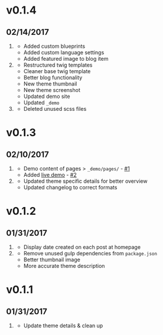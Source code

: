 # v0.1.4
## 02/14/2017

1. [](#new)
  	* Added custom blueprints
    * Added custom language settings
    * Added featured image to blog item
2. [](#improved)
    * Restructured twig templates
    * Cleaner base twig template
    * Better blog functionality
    * New theme thumbnail
    * New theme screenshot
    * Updated demo site
    * Updated `_demo`
3. [](#deleted)
    * Deleted unused scss files

# v0.1.3
## 02/10/2017

1. [](#new)
  	* Demo content of pages > `_demo/pages/` - [#1](https://github.com/robbinfellow/haywire-grav/issues/1)
  	* Added [live demo](http://haywire.me/haywire-grav-demo/) - [#2](https://github.com/robbinfellow/haywire-grav/issues/2)
2. [](#improved)
    * Updated theme specific details for better overview
    * Updated changelog to correct formats

# v0.1.2
## 01/31/2017

1. [](#new)
  	* Display date created on each post at homepage
2. [](#improved)
    * Remove unused gulp dependencies from `package.json`
	* Better thumbnail image
	* More accurate theme description

# v0.1.1
## 01/31/2017

1. [](#improved)
  	* Update theme details & clean up
